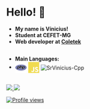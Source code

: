  # Hello! 📌
 
- **My name is Vínicius!** 
- **Student at CEFET-MG**
- **Web developer at [Coletek](https://coletek.com.br)**

##
- **Main Languages:**
- <img align="center" alt="SrVinicius-PHP" height="30" width="30" src="https://raw.githubusercontent.com/devicons/devicon/master/icons/php/php-original.svg"> <img align="center" alt="SrVinicius-Js" height="30" width="30" src="https://raw.githubusercontent.com/devicons/devicon/master/icons/javascript/javascript-plain.svg"> <img align="center" alt="SrVinicius-Cpp" height="30" width="40" src="https://cdn.jsdelivr.net/gh/devicons/devicon/icons/cplusplus/cplusplus-original.svg" />
##
<div>
  <a href="https://github.com/SrVinicius">
  <img height="180em" src="https://github-readme-stats.vercel.app/api?username=SrVinicius&show_icons=true&theme=tokyonight&include_all_commits=true&count_private=true"/>
  <img height="180em" src="https://github-readme-stats.vercel.app/api/top-langs/?username=SrVinicius&layout=compact&langs_count=7&theme=tokyonight"/>
</div> 
<p align="left"> <img src="https://komarev.com/ghpvc/?username=SrVinicius&color=red" alt="Profile views" /> </p>

 

 
  



